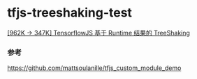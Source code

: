 # tfjs-treeshaking-test

[[962K -> 347K] TensorflowJS 基于 Runtime 结果的 TreeShaking](https://juejin.cn/post/6947198156987711524/)

### 参考

https://github.com/mattsoulanille/tfjs_custom_module_demo
